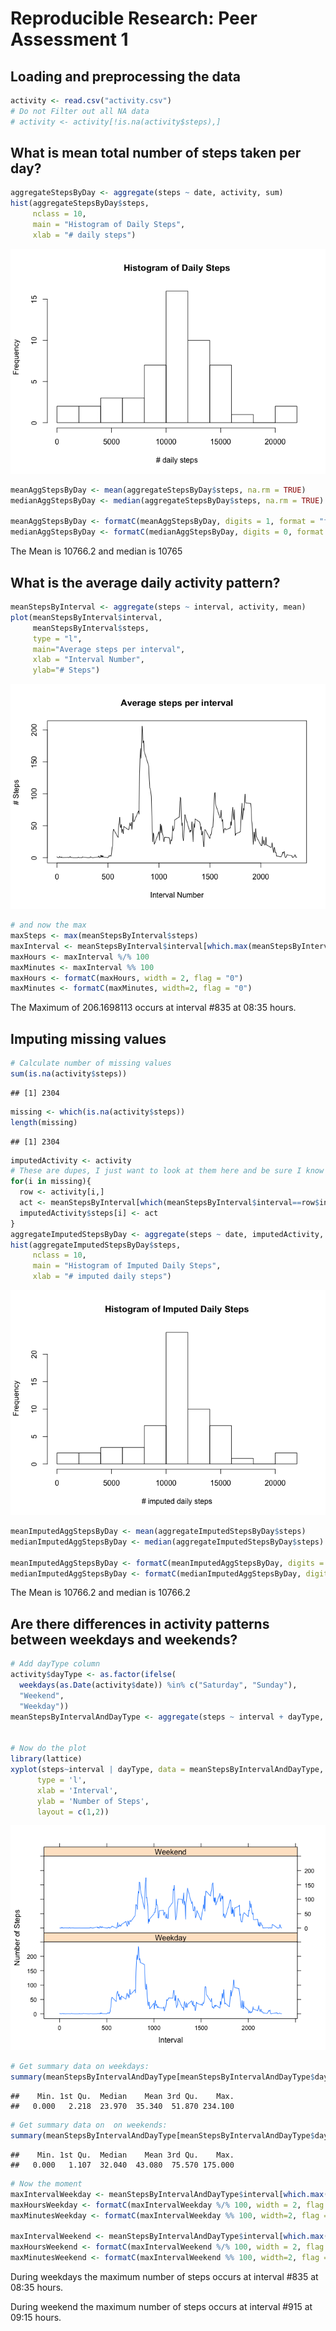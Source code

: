 # Reproducible Research: Peer Assessment 1


## Loading and preprocessing the data

```r
activity <- read.csv("activity.csv")
# Do not Filter out all NA data
# activity <- activity[!is.na(activity$steps),]
```

## What is mean total number of steps taken per day?

```r
aggregateStepsByDay <- aggregate(steps ~ date, activity, sum)
hist(aggregateStepsByDay$steps,
     nclass = 10, 
     main = "Histogram of Daily Steps",
     xlab = "# daily steps")
```

![](PA1_files/figure-html/unnamed-chunk-2-1.png)<!-- -->

```r
meanAggStepsByDay <- mean(aggregateStepsByDay$steps, na.rm = TRUE)
medianAggStepsByDay <- median(aggregateStepsByDay$steps, na.rm = TRUE)

meanAggStepsByDay <- formatC(meanAggStepsByDay, digits = 1, format = "f")
medianAggStepsByDay <- formatC(medianAggStepsByDay, digits = 0, format = "f")
```

The Mean is 10766.2 and median is 10765



## What is the average daily activity pattern?

```r
meanStepsByInterval <- aggregate(steps ~ interval, activity, mean)
plot(meanStepsByInterval$interval,
     meanStepsByInterval$steps,
     type = "l", 
     main="Average steps per interval", 
     xlab = "Interval Number", 
     ylab="# Steps")
```

![](PA1_files/figure-html/unnamed-chunk-3-1.png)<!-- -->

```r
# and now the max
maxSteps <- max(meanStepsByInterval$steps)
maxInterval <- meanStepsByInterval$interval[which.max(meanStepsByInterval$steps)]
maxHours <- maxInterval %/% 100
maxMinutes <- maxInterval %% 100
maxHours <- formatC(maxHours, width = 2, flag = "0")
maxMinutes <- formatC(maxMinutes, width=2, flag = "0")
```

The Maximum of 206.1698113 occurs at interval #835 at 08:35 hours.

## Imputing missing values

```r
# Calculate number of missing values
sum(is.na(activity$steps))
```

```
## [1] 2304
```

```r
missing <- which(is.na(activity$steps))
length(missing)
```

```
## [1] 2304
```

```r
imputedActivity <- activity
# These are dupes, I just want to look at them here and be sure I know what I'm looking at
for(i in missing){
  row <- activity[i,]
  act <- meanStepsByInterval[which(meanStepsByInterval$interval==row$interval),]$steps
  imputedActivity$steps[i] <- act
}
aggregateImputedStepsByDay <- aggregate(steps ~ date, imputedActivity, sum)
hist(aggregateImputedStepsByDay$steps,
     nclass = 10, 
     main = "Histogram of Imputed Daily Steps",
     xlab = "# imputed daily steps")
```

![](PA1_files/figure-html/unnamed-chunk-4-1.png)<!-- -->

```r
meanImputedAggStepsByDay <- mean(aggregateImputedStepsByDay$steps)
medianImputedAggStepsByDay <- median(aggregateImputedStepsByDay$steps)

meanImputedAggStepsByDay <- formatC(meanImputedAggStepsByDay, digits = 1, format = "f")
medianImputedAggStepsByDay <- formatC(medianImputedAggStepsByDay, digits = 1, format = "f")
```

The Mean is 10766.2 and median is 10766.2


## Are there differences in activity patterns between weekdays and weekends?

```r
# Add dayType column
activity$dayType <- as.factor(ifelse(
  weekdays(as.Date(activity$date)) %in% c("Saturday", "Sunday"),
  "Weekend", 
  "Weekday"))
meanStepsByIntervalAndDayType <- aggregate(steps ~ interval + dayType, activity, mean)


# Now do the plot
library(lattice)
xyplot(steps~interval | dayType, data = meanStepsByIntervalAndDayType,
      type = 'l',
      xlab = 'Interval',
      ylab = 'Number of Steps',
      layout = c(1,2))
```

![](PA1_files/figure-html/unnamed-chunk-5-1.png)<!-- -->

```r
# Get summary data on weekdays:
summary(meanStepsByIntervalAndDayType[meanStepsByIntervalAndDayType$dayType=="Weekday",]$steps)
```

```
##    Min. 1st Qu.  Median    Mean 3rd Qu.    Max. 
##   0.000   2.218  23.970  35.340  51.870 234.100
```

```r
# Get summary data on  on weekends:
summary(meanStepsByIntervalAndDayType[meanStepsByIntervalAndDayType$dayType=="Weekend",]$steps)
```

```
##    Min. 1st Qu.  Median    Mean 3rd Qu.    Max. 
##   0.000   1.107  32.040  43.080  75.570 175.000
```

```r
# Now the moment
maxIntervalWeekday <- meanStepsByIntervalAndDayType$interval[which.max(meanStepsByIntervalAndDayType[meanStepsByIntervalAndDayType$dayType=="Weekday",]$steps)]
maxHoursWeekday <- formatC(maxIntervalWeekday %/% 100, width = 2, flag = "0")
maxMinutesWeekday <- formatC(maxIntervalWeekday %% 100, width=2, flag = "0")

maxIntervalWeekend <- meanStepsByIntervalAndDayType$interval[which.max(meanStepsByIntervalAndDayType[meanStepsByIntervalAndDayType$dayType=="Weekend",]$steps)]
maxHoursWeekend <- formatC(maxIntervalWeekend %/% 100, width = 2, flag = "0")
maxMinutesWeekend <- formatC(maxIntervalWeekend %% 100, width=2, flag = "0")
```
During weekdays the maximum number of steps occurs at interval #835 at 08:35 hours.

During weekend the maximum number of steps occurs at interval #915 at 09:15 hours.
